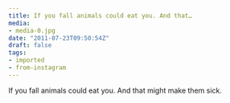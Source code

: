 ```yaml
---
title: If you fall animals could eat you. And that…
media:
- media-0.jpg
date: "2011-07-23T09:50:54Z"
draft: false
tags:
- imported
- from-instagram
---
```

If you fall animals could eat you. And that might make them sick.
